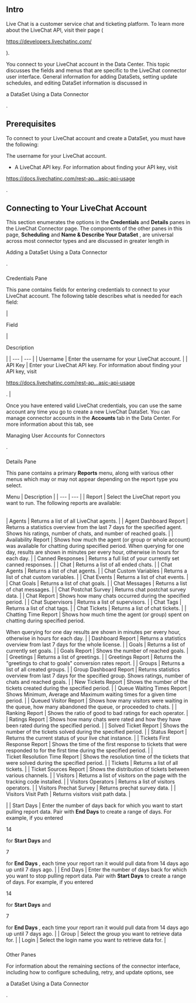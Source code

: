 

Intro
-------

Live Chat is a customer service chat and ticketing platform. To learn more about the LiveChat API, visit their page (

https://developers.livechatinc.com/

).


 You connect to your LiveChat account in the Data Center. This topic discusses the fields and menus that are specific to the LiveChat connector user interface. General information for adding DataSets, setting update schedules, and editing DataSet information is discussed in

a DataSet Using a Data Connector

.


 Prerequisites
---------------

To connect to your LiveChat account and create a DataSet, you must have the following:

 The username for your LiveChat account.
* A LiveChat API key. For information about finding your API key, visit

https://docs.livechatinc.com/rest-ap...asic-api-usage

.

Connecting to Your LiveChat Account
-------------------------------------


 This section enumerates the options in the
 **Credentials**
 and
 **Details**
 panes in the LiveChat Connector page. The components of the other panes in this page,
 **Scheduling**
 and
 **Name & Describe Your DataSet**
 , are universal across most connector types and are discussed in greater length in

Adding a DataSet Using a Data Connector

.


###

Credentials Pane


 This pane contains fields for entering credentials to connect to your LiveChat account. The following table describes what is needed for each field:


|

Field

|

Description

|
| --- | --- |
|
 Username
  |
 Enter the username for your LiveChat account.
  |
|
 API Key
  |
 Enter your LiveChat API key. For information about finding your API key, visit

https://docs.livechatinc.com/rest-ap...asic-api-usage

.
  |


 Once you have entered valid LiveChat credentials, you can use the same account any time you go to create a new LiveChat DataSet. You can manage connector accounts in the
 **Accounts**
 tab in the Data Center. For more information about this tab, see

Managing User Accounts for Connectors

.


###
 Details Pane

This pane contains a primary
 **Reports**
 menu, along with various other menus which may or may not appear depending on the report type you select.


 Menu
  |
 Description
  |
| --- | --- |
|
 Report
  |
 Select the LiveChat report you want to run. The following reports are available:


|  |  |
| --- | --- |
|
 Agents
  |
 Returns a list of all LiveChat agents.
  |
|
 Agent Dashboard Report
  |
 Returns a statistics overview from the last 7 days for the specified agent. Shows his ratings, number of chats, and number of reached goals.
  |
|
 Availability Report
  |
 Shows how much the agent (or group or whole account) was available for chatting during specified period. When querying for one day, results are shown in minutes per every hour, otherwise in hours for each day.
  |
|
 Canned Responses
  |
 Returns a full list of your currently set canned responses.
  |
|
 Chat
  |
 Returns a list of all ended chats.
  |
|
 Chat Agents
  |
 Returns a list of chat agents.
  |
|
 Chat Custom Variables
  |
 Returns a list of chat custom variables.
  |
|
 Chat Events
  |
 Returns a list of chat events.
  |
|
 Chat Goals
  |
 Returns a list of chat goals.
  |
|
 Chat Messages
  |
 Returns a list of chat messages.
  |
|
 Chat Postchat Survey
  |
 Returns chat postchat survey data.
  |
|
 Chat Report
  |
 Shows how many chats occurred during the specified period.
  |
|
 Chat Supervisors
  |
 Returns a list of supervisors.
  |
|
 Chat Tags
  |
 Returns a list of chat tags.
  |
|
 Chat Tickets
  |
 Returns a list of chat tickets.
  |
|
 Chatting Time Report
  |
 Shows how much time the agent (or group) spent on chatting during specified period.

When querying for one day results are shown in minutes per every hour, otherwise in hours for each day.
  |
|
 Dashboard Report
  |
 Returns a statistics overview from last 7 days for the whole license.
  |
|
 Goals
  |
 Returns a list of currently set goals.
  |
|
 Goals Report
  |
 Shows the number of reached goals.
  |
|
 Greetings
  |
 Returns a list of greetings.
  |
|
 Greetings Report
  |
 Returns the "greetings to chat to goals" conversion rates report.
  |
|
 Groups
  |
 Returns a list of all created groups.
  |
|
 Group Dashboard Report
  |
 Returns statistics overview from last 7 days for the specified group. Shows ratings, number of chats and reached goals.
  |
|
 New Tickets Report
  |
 Shows the number of the tickets created during the specified period.
  |
|
 Queue Waiting Times Report
  |
 Shows Minimum, Average and Maximum waiting times for a given time period.
  |
|
 Queued Visitor Report
  |
 Shows how many visitors were waiting in the queue, how many abandoned the queue, or proceeded to chats.
  |
|
 Ranking Report
  |
 Shows the ratio of good to bad ratings for each operator.
  |
|
 Ratings Report
  |
 Shows how many chats were rated and how they have been rated during the specified period.
  |
|
 Solved Ticket Report
  |
 Shows the number of the tickets solved during the specified period.
  |
|
 Status Report
  |
 Returns the current status of your live chat instance.
  |
|
 Tickets First Response Report
  |
 Shows the time of the first response to tickets that were responded to for the first time during the specified period.
  |
|
 Ticket Resolution Time Report
  |
 Shows the resolution time of the tickets that were solved during the specified period.
  |
|
 Tickets
  |
 Returns a list of all tickets.
  |
|
 Ticket Sources Report
  |
 Shows the distribution of tickets between various channels.
  |
|
 Visitors
  |
 Returns a list of visitors on the page with the tracking code installed.
  |
|
 Visitors Operators
  |
 Returns a list of visitors operators.
  |
|
 Visitors Prechat Survey
  |
 Returns prechat survey data.
  |
|
 Visitors Visit Path
  |
 Returns visitors visit path data.
  |

|
|
 Start Days
  |
 Enter the number of days back for which you want to start pulling report data. Pair with
 **End Days**
 to create a range of days. For example, if you entered

14

for
 **Start Days**
 and

7

for
 **End Days**
 , each time your report ran it would pull data from 14 days ago up until 7 days ago.
  |
|
 End Days
  |
 Enter the number of days back for which you want to stop pulling report data. Pair with
 **Start Days**
 to create a range of days. For example, if you entered

14

for
 **Start Days**
 and

7

for
 **End Days**
 , each time your report ran it would pull data from 14 days ago up until 7 days ago.
  |
|
 Group
  |
 Select the group you want to retrieve data for.
  |
|
 Login
  |
 Select the login name you want to retrieve data for.
  |


###
 Other Panes

For information about the remaining sections of the connector interface, including how to configure scheduling, retry, and update options, see

a DataSet Using a Data Connector

.

